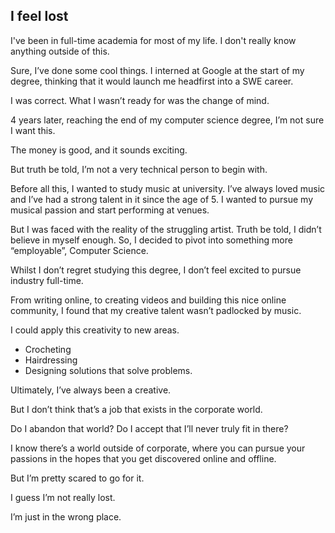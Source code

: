 ## I feel lost

I've been in full-time academia for most of my life. I don't really know anything outside of this.

Sure, I’ve done some cool things. I interned at Google at the start of my degree, thinking that it would launch me headfirst into a SWE career.

I was correct. What I wasn’t ready for was the change of mind.

4 years later, reaching the end of my computer science degree, I’m not sure I want this.

The money is good, and it sounds exciting. 

But truth be told, I’m not a very technical person to begin with.

Before all this, I wanted to study music at university. I’ve always loved music and I’ve had a strong talent in it since the age of 5. I wanted to pursue my musical passion and start performing at venues.

But I was faced with the reality of the struggling artist. Truth be told, I didn’t believe in myself enough. So, I decided to pivot into something more “employable”, Computer Science.

Whilst I don’t regret studying this degree, I don’t feel excited to pursue industry full-time.

From writing online, to creating videos and building this nice online community, I found that my creative talent wasn’t padlocked by music.

I could apply this creativity to new areas. 

- Crocheting
- Hairdressing
- Designing solutions that solve problems.

Ultimately, I’ve always been a creative.

But I don’t think that’s a job that exists in the corporate world.

Do I abandon that world? Do I accept that I’ll never truly fit in there?

I know there’s a world outside of corporate, where you can pursue your passions in the hopes that you get discovered online and offline.

But I’m pretty scared to go for it. 

I guess I’m not really lost.

I’m just in the wrong place.